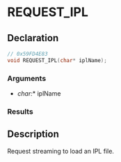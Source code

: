 # REQUEST_IPL

## Declaration
```cpp
// 0x59FD4E83
void REQUEST_IPL(char* iplName);
```

### Arguments
- **char*:** iplName

### Results

## Description
Request streaming to load an IPL file.